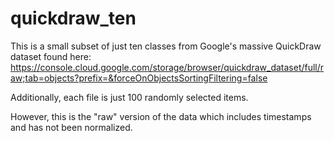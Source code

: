 # quickdraw_ten

This is a small subset of just ten classes from Google's massive QuickDraw dataset found here: https://console.cloud.google.com/storage/browser/quickdraw_dataset/full/raw;tab=objects?prefix=&forceOnObjectsSortingFiltering=false

Additionally, each file is just 100 randomly selected items.

However, this is the "raw" version of the data which includes timestamps and has not been normalized.

